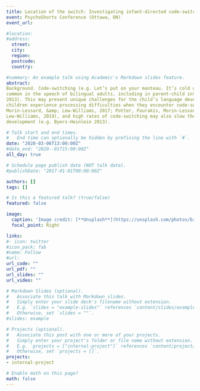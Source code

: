 ```yaml
---
title: Location of the switch: Investigating infant-directed code-switching in the speech of bilingual parents
event: PsychoShorts Conference (Ottawa, ON)
event_url: 

#location: 
#address:
  street: 
  city: 
  region: 
  postcode: 
  country: 

#summary: An example talk using Academic's Markdown slides feature.
abstract: 
Background. Code-switching (e.g. Let’s put on your manteau. It’s cold dehors.) is
common in the speech of bilingual adults, including in parent-child interactions (Byers-Heinlein,
2013). This may present unique challenges for the child’s language development. Bilingual
children experience processing difficulties when they encounter code-switching (Byers-Heinlein,
Morin-Lessard, &amp; Lew-Williams, 2017; Potter, Fourakis, Morin-Lessard, Byers-Heinlein, &amp;
Lew-Williams, 2019), and high rates of code-switching may also slow their vocabulary
development (e.g. Byers-Heinlein 2013).

# Talk start and end times.
#   End time can optionally be hidden by prefixing the line with `#`.
date: "2020-03-06T13:00:00Z"
#date_end: "2020--01T15:00:00Z"
all_day: true

# Schedule page publish date (NOT talk date).
#publishDate: "2017-01-01T00:00:00Z"

authors: []
tags: []

# Is this a featured talk? (true/false)
featured: false

image:
  caption: 'Image credit: [**Unsplash**](https://unsplash.com/photos/bzdhc5b3Bxs)'
  focal_point: Right

links:
#- icon: twitter
#icon_pack: fab
#name: Follow
#url: 
url_code: ""
url_pdf: ""
url_slides: ""
url_video: ""

# Markdown Slides (optional).
#   Associate this talk with Markdown slides.
#   Simply enter your slide deck's filename without extension.
#   E.g. `slides = "example-slides"` references `content/slides/example-slides.md`.
#   Otherwise, set `slides = ""`.
#slides: example

# Projects (optional).
#   Associate this post with one or more of your projects.
#   Simply enter your project's folder or file name without extension.
#   E.g. `projects = ["internal-project"]` references `content/project/deep-learning/index.md`.
#   Otherwise, set `projects = []`.
projects:
- internal-project

# Enable math on this page?
math: false
---
```

